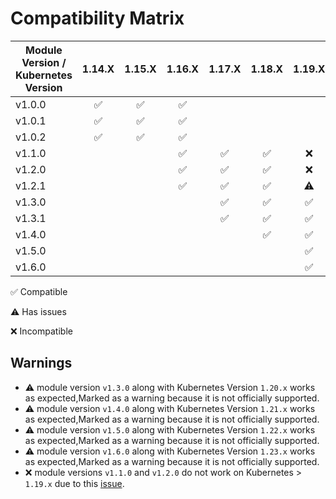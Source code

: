 
# Compatibility Matrix

| Module Version / Kubernetes Version |       1.14.X       |       1.15.X       |       1.16.X       |       1.17.X       |       1.18.X       |       1.19.X       |       1.20.X       |       1.21.X       |       1.22.X       | 1.23.X    |
|-------------------------------------|:------------------:|:------------------:|:------------------:|:------------------:|:------------------:|:------------------:|:------------------:|:------------------:|:------------------:|-----------|
| v1.0.0                              | :white_check_mark: | :white_check_mark: | :white_check_mark: |                    |                    |                    |                    |                    |                    |           |
| v1.0.1                              | :white_check_mark: | :white_check_mark: | :white_check_mark: |                    |                    |                    |                    |                    |                    |           |
| v1.0.2                              | :white_check_mark: | :white_check_mark: | :white_check_mark: |                    |                    |                    |                    |                    |                    |           |
| v1.1.0                              |                    |                    | :white_check_mark: | :white_check_mark: | :white_check_mark: |        :x:         |                    |                    |                    |           |
| v1.2.0                              |                    |                    | :white_check_mark: | :white_check_mark: | :white_check_mark: |        :x:         |                    |                    |                    |           |
| v1.2.1                              |                    |                    | :white_check_mark: | :white_check_mark: | :white_check_mark: |     :warning:      |                    |                    |                    |           |
| v1.3.0                              |                    |                    |                    | :white_check_mark: | :white_check_mark: | :white_check_mark: |     :warning:      |                    |                    |           |
| v1.3.1                              |                    |                    |                    | :white_check_mark: | :white_check_mark: | :white_check_mark: |     :warning:      |                    |                    |           |
| v1.4.0                              |                    |                    |                    |                    | :white_check_mark: | :white_check_mark: | :white_check_mark: |     :warning:      |                    |           |
| v1.5.0                              |                    |                    |                    |                    |                    | :white_check_mark: | :white_check_mark: | :white_check_mark: |     :warning:      |           |
| v1.6.0                              |                    |                    |                    |                    |                    | :white_check_mark: | :white_check_mark: | :white_check_mark: | :white_check_mark: | :warning: |

:white_check_mark: Compatible

:warning: Has issues

:x: Incompatible

## Warnings

- :warning: module version `v1.3.0` along with Kubernetes Version `1.20.x` works as expected,Marked as a warning because it is not officially supported.
- :warning: module version `v1.4.0` along with Kubernetes Version `1.21.x` works as expected,Marked as a warning because it is not officially supported.
- :warning: module version `v1.5.0` along with Kubernetes Version `1.22.x` works as expected,Marked as a warning because it is not officially supported.
- :warning: module version `v1.6.0` along with Kubernetes Version `1.23.x` works as expected,Marked as a warning because it is not officially supported.
- :x: module versions `v1.1.0` and `v1.2.0` do not work on Kubernetes > `1.19.x` due to this [issue](https://github.com/open-policy-agent/gatekeeper/issues/820).
